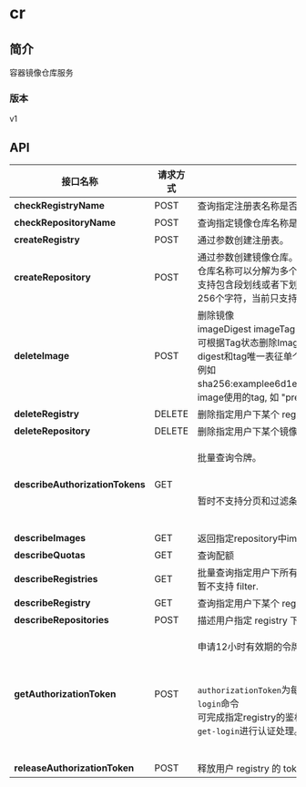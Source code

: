 # cr


## 简介
容器镜像仓库服务


### 版本
v1


## API
|接口名称|请求方式|功能描述|
|---|---|---|
|**checkRegistryName**|POST|查询指定注册表名称是否已经存在以及是否符合命名规范。</br>|
|**checkRepositoryName**|POST|查询指定镜像仓库名称是否已经存在以及是否符合命名规范。</br>|
|**createRegistry**|POST|通过参数创建注册表。</br>|
|**createRepository**|POST|通过参数创建镜像仓库。</br>仓库名称可以分解为多个路径名，每个名称必须至少包含一个小写字母数字，考虑URL规范。</br>支持包含段划线或者下划线进行分割，但不允许点'.'，多个路径名之间通过("/")连接，总长度不超过256个字符，当前只支持二级目录。</br>|
|**deleteImage**|POST|删除镜像</br>imageDigest imageTag imageTagStatus 三者只能且必须传一个。</br>可根据Tag状态删除Image，例如删除所有tagged的镜像。</br>digest和tag唯一表征单个镜像，其中imageDigest为sha256哈希，image manifest的digest。</br>例如 sha256:examplee6d1e504117a17000003d3753086354a38375961f2e665416ef4b1b2f；image使用的tag, 如  "precise" </br>|
|**deleteRegistry**|DELETE|删除指定用户下某个 registry.</br>|
|**deleteRepository**|DELETE|删除指定用户下某个镜像仓库.</br>|
|**describeAuthorizationTokens**|GET|<p>批量查询令牌。</p> </br><p>暂时不支持分页和过滤条件。</p></br>|
|**describeImages**|GET|返回指定repository中images的元数据，包括image size, image tags和creation date。</br>|
|**describeQuotas**|GET|查询配额|
|**describeRegistries**|GET|批量查询指定用户下所有 registry 详情。</br>暂不支持 filter.</br>|
|**describeRegistry**|GET|查询指定用户下某个 registry 详情。</br>|
|**describeRepositories**|POST|描述用户指定 registry 下的 repository.</br>|
|**getAuthorizationToken**|POST|<p>申请12小时有效期的令牌。 使用<code>docker</code> CLI push和pull镜像。</p></br><p><code>authorizationToken</code>为每个registry返回一个base64编码的字符串，解码后<code>docker login</code>命令</br>可完成指定registry的鉴权。JCR CLI提供<code>jcr get-login</code>进行认证处理。</p></br>|
|**releaseAuthorizationToken**|POST|释放用户 registry 的 token。</br>|

